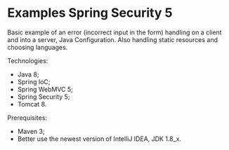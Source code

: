# Examples Spring Security 5

Basic example of an error (incorrect input in the form) handling on a client and into a server, Java Configuration.
Also handling static resources and choosing languages.

Technologies:
- Java 8;
- Spring IoC;
- Spring WebMVC 5;
- Spring Security 5;
- Tomcat 8.

Prerequisites:
- Maven 3;
- Better use the newest version of IntelliJ IDEA, JDK 1.8_x.